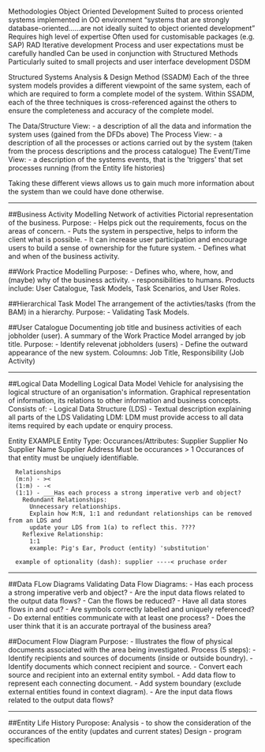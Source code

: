 Methodologies
Object Oriented Development
  Suited to process oriented systems implemented in OO environment
  “systems that are strongly database-oriented……are not ideally suited to object oriented development”
   Requires high level of expertise
   Often used for customisable packages (e.g. SAP)
RAD
  Iterative development
  Process and user expectations must be carefully handled
  Can be used in conjunction with Structured Methods
  Particularly suited to small projects and user interface development
  DSDM

Structured Systems Analysis & Design Method (SSADM)
  Each of the three system models provides a different viewpoint of the same system, 
  each of which are required to form a complete model of the system. 
  Within SSADM, each of the three techniques is cross-referenced against the others to ensure the completeness and accuracy 
  of the complete model.

  The Data/Structure View: 
    - a description of all the data and information the system uses (gained from the DFDs above)
  The Process View:
    - a description of all the processes or actions carried out by the system (taken from the process descriptions and the 
      process catalogue)
  The Event/Time View:
    - a description of the systems events, that is the 'triggers' that set processes running (from the Entity life histories)
  
  Taking these different views allows us to gain much more information about the system than we could have done otherwise.
__________________________________________________

##Business Activity Modelling
  Network of activities
  Pictorial representation of the business.
  Purpose:
    - Helps pick out the requirements, focus on the areas of concern. 
    - Puts the system in perspective, helps to inform the client what is possible.
    - It can increase user participation and encourage users to build a sense of ownership for the future system.
    - Defines what and when of the business activity.
    
##Work Practice Modelling
  Purpose:
    - Defines who, where, how, and (maybe) why of the business activity. 
    -  responsibilities to humans.
    Products include: User Catalogue, Task Models, Task Scenarios, and User Roles.
  
##Hierarchical Task Model
  The arrangement of the activties/tasks (from the BAM) in a hierarchy.
  Purpose:
    - Validating Task Models.
    
##User Catalogue
  Documenting job title and business activities of each jobholder (user). A summary of the Work Practice Model arranged by 
  job title.
  Purpose:
    - Identify relevenat jobholders (users)
    - Define the outward appearance of the new system.
   Coloumns: Job Title, Responsibility (Job Activity)
   
   
______________________________________________________

##Logical Data Modelling
  Logical Data Model
    Vehicle for analysising the logical structure of an organisation's information.
    Graphical representation of information, its relations to other information and business concepts.
    Consists of:
      - Logical Data Structure (LDS)
      - Textual description explaining all parts of the LDS
   Validating LDM:
    LDM must provide access to all data items required by each update or enquiry process.
      
  Entity
    EXAMPLE
    Entity Type:           Occurances/Attributes:
     Supplier               Supplier No
                            Supplier Name
                            Supplier Address
    Must be occurances > 1
    Occurances of that entity must be unqiuely identifiable.
    
      Relationships
      (m:n) - ><
      (1:m) - -<
      (1:1) - ___Has each process a strong imperative verb and object?
        Redundant Relationships:
          Unnecessary relationships.
          Explain how M:N, 1:1 and redundant relationships can be removed from an LDS and
          update your LDS from 1(a) to reflect this. ????
        Reflexive Relationship:
          1:1
          example: Pig's Ear, Product (entity) 'substitution'
      
      example of optionality (dash): supplier ----< pruchase order
______________________________________________________

##Data FLow Diagrams
  Validating Data Flow Diagrams:
    - Has each process a strong imperative verb and object?
    - Are the input data flows related to the output data flows?
    - Can the flows be reduced?
    - Have all data stores flows in and out?
    - Are symbols correctly labelled and uniquely referenced?
    - Do external entities communicate with at least one process?
    - Does the user think that it is an accurate portrayal of the business area?
    
##Document Flow Diagram
    Purpose:
     - Illustrates the flow of physical documents associated with the area being investigated. 
    Process (5 steps):
      - Identify recipients and sources of documents (inside or outside boundry).
      - Identify documents which connect recipient and source.
      - Convert each source and recipient into an external entity symbol.
      - Add data flow to represent each connecting document.
      - Add system boundary (exclude external entities found in context diagram).
      - Are the input data flows related to the output data flows?
______________________________________________________

##Entity Life History
  Puropose:
   Analysis - to show the consideration of the occurances of the entity (updates and current states)
   Design - program specification
